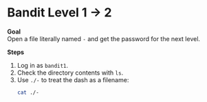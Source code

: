 

# Bandit Level 1 → 2

**Goal**  
Open a file literally named `-` and get the password for the next level.

**Steps**  
1. Log in as `bandit1`.  
2. Check the directory contents with `ls`.  
3. Use `./-` to treat the dash as a filename:  
   ```bash
   cat ./-

